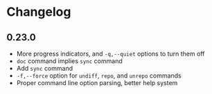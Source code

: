 # Changelog

## 0.23.0

* More progress indicators, and `-q,--quiet` options to turn them off
* `doc` command implies `sync` command
* Add `sync` command
* `-f,--force` option for `undiff`, `repo`, and `unrepo` commands
* Proper command line option parsing, better help system


